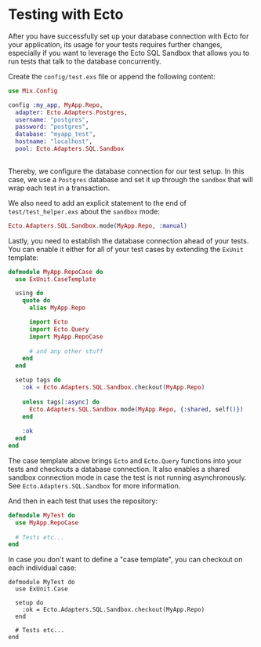 # Testing with Ecto

After you have successfully set up your database connection with Ecto for your application,
its usage for your tests requires further changes, especially if you want to leverage the
Ecto SQL Sandbox that allows you to run tests that talk to the database concurrently.

Create the `config/test.exs` file or append the following content:

```elixir
use Mix.Config

config :my_app, MyApp.Repo,
  adapter: Ecto.Adapters.Postgres,
  username: "postgres",
  password: "postgres",
  database: "myapp_test",
  hostname: "localhost",
  pool: Ecto.Adapters.SQL.Sandbox
 
 ```
 
Thereby, we configure the database connection for our test setup.
In this case, we use a `Postgres` database and set it up through the `sandbox` that will wrap each test in a transaction.

We also need to add an explicit statement to the end of `test/test_helper.exs` about the `sandbox` mode:

```elixir
Ecto.Adapters.SQL.Sandbox.mode(MyApp.Repo, :manual)
```

Lastly, you need to establish the database connection ahead of your tests.
You can enable it either for all of your test cases by extending the `ExUnit` template:

```elixir
defmodule MyApp.RepoCase do
  use ExUnit.CaseTemplate

  using do
    quote do
      alias MyApp.Repo

      import Ecto
      import Ecto.Query
      import MyApp.RepoCase
      
      # and any other stuff
    end
  end

  setup tags do
    :ok = Ecto.Adapters.SQL.Sandbox.checkout(MyApp.Repo)
    
    unless tags[:async] do
      Ecto.Adapters.SQL.Sandbox.mode(MyApp.Repo, {:shared, self()})
    end
    
    :ok
  end
end
```

The case template above brings `Ecto` and `Ecto.Query` functions into your tests and checkouts a database connection. It also enables a shared sandbox connection mode in case the test is not running asynchronously. See `Ecto.Adapters.SQL.Sandbox` for more information.

And then in each test that uses the repository:

```elixir
defmodule MyTest do
  use MyApp.RepoCase
  
  # Tests etc...
end
```

In case you don't want to define a "case template", you can checkout on each individual case:

```
defmodule MyTest do
  use ExUnit.Case

  setup do
    :ok = Ecto.Adapters.SQL.Sandbox.checkout(MyApp.Repo)
  end
  
  # Tests etc...
end
```
